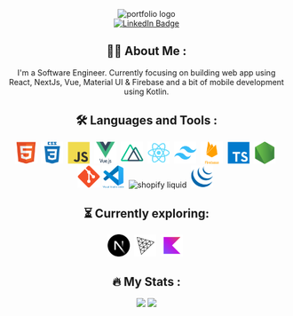 <div align="center">
   <img src="https://github.com/eazypau/portfolio-nuxt3/blob/master/public/favicon-bw.png" alt="portfolio logo" width="100"/>
</div>

<div id="badges" align="center">
    <a href="https://www.linkedin.com/in/yzpo/">
        <img src="https://img.shields.io/badge/LinkedIn-blue?style=for-the-badge&logo=linkedin&logoColor=white" alt="LinkedIn Badge"/>
    </a>
</div>

[comment]: <div id="profileView" align="center">
[comment]:    <img src="https://komarev.com/ghpvc/?username=eazypau&style=flat-square&color=blue" alt="profile view"/>
[comment]: </div>

<div align="center">

## :man_technologist: About Me :
I'm a Software Engineer. Currently focusing on building web app using React, NextJs, Vue, Material UI & Firebase and a bit of mobile development using Kotlin.

## :hammer_and_wrench: Languages and Tools :

<div>
  <img src="https://github.com/devicons/devicon/blob/master/icons/html5/html5-original.svg" title="HTML5" alt="HTML" width="40" height="40"/>&nbsp;
  <img src="https://github.com/devicons/devicon/blob/master/icons/css3/css3-plain-wordmark.svg"  title="CSS3" alt="CSS" width="40" height="40"/>&nbsp;
  <img src="https://github.com/devicons/devicon/blob/master/icons/javascript/javascript-original.svg" title="JavaScript" alt="JavaScript" width="40" height="40"/>&nbsp;
  <img src="https://github.com/devicons/devicon/blob/master/icons/vuejs/vuejs-original-wordmark.svg" title="VUeJS" alt="VueJS" width="40" height="40"/>&nbsp;
  <img src="https://github.com/devicons/devicon/blob/master/icons/nuxtjs/nuxtjs-original.svg" title="Nuxt" alt="Nuxt" width="40" height="40"/>&nbsp;
  <img src="https://github.com/devicons/devicon/blob/master/icons/react/react-original.svg" title="React" alt="React" width="40" height="40"/>&nbsp;
  <img src="https://github.com/devicons/devicon/blob/master/icons/tailwindcss/tailwindcss-plain.svg" title="TailwindCSS"  alt="TailwindCSS" width="40" height="40"/>&nbsp;
  <img src="https://github.com/devicons/devicon/blob/master/icons/firebase/firebase-plain-wordmark.svg" title="Firebase" alt="Firebase" width="40" height="40"/>&nbsp;
  <img src="https://github.com/devicons/devicon/blob/master/icons/typescript/typescript-original.svg" title="TS"  alt="TS" width="40" height="40"/>&nbsp;
  <img src="https://github.com/devicons/devicon/blob/master/icons/nodejs/nodejs-original.svg" title="NodeJS" alt="NodeJS" width="40" height="40"/>&nbsp;
  <img src="https://github.com/devicons/devicon/blob/master/icons/git/git-original.svg" title="Git" **alt="Git" width="40" height="40"/>
  <img src="https://github.com/devicons/devicon/blob/master/icons/vscode/vscode-original-wordmark.svg" title="vscode"  alt="vscode" width="40" height="40"/>&nbsp;
  <img src="https://www.cloudwards.net/wp-content/uploads/2018/09/Shopify-Liquid-ProgLang.png" title="shopify liquid"  alt="shopify liquid" width="40" height="40"/>&nbsp;
  <img src="https://github.com/devicons/devicon/blob/master/icons/jquery/jquery-original.svg"  title="jQuery" alt="jQuery" width="40" height="40"/>&nbsp;
</div>

## :hourglass_flowing_sand: Currently exploring:

<div>
  <img src="https://github.com/devicons/devicon/blob/master/icons/nextjs/nextjs-original.svg" title="NextJS" alt="NextJS" width="40" height="40"/>&nbsp;
  <img src="https://github.com/devicons/devicon/blob/master/icons/threejs/threejs-original.svg" title="ThreeJS" alt="ThreeJS" width="40" height="40"/>&nbsp;
  <img src="https://github.com/devicons/devicon/blob/master/icons/kotlin/kotlin-original.svg" title="ThreeJS" alt="ThreeJS" width="40" height="40"/>&nbsp;
</div>

## :fire: My Stats :
<div align="center">
    <img align=top src="https://github-readme-stats.vercel.app/api/top-langs/?username=eazypau&layout=compact"/>
    <img align=top src="https://github-readme-stats.vercel.app/api?username=eazypau&theme=default&show_icons=true"/>
<div>

<div>
